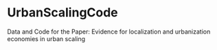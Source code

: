 # UrbanScalingCode
Data and Code for the Paper: Evidence for localization and urbanization economies in urban scaling
